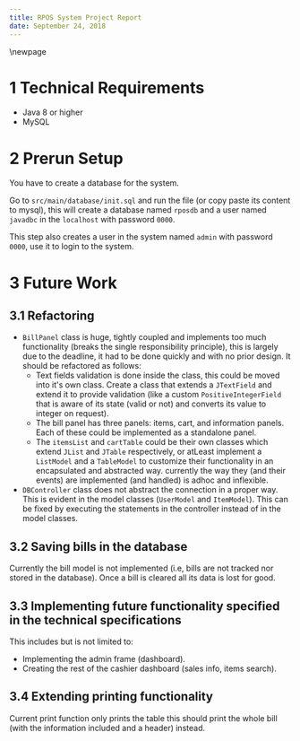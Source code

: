```yaml
---
title: RPOS System Project Report
date: September 24, 2018
---
```

\newpage
# 1 Technical Requirements

- Java 8 or higher
- MySQL

# 2 Prerun Setup

You have to create a database for the system.

Go to `src/main/database/init.sql` and run the file (or copy paste its content to mysql), this will create a database named `rposdb` and a user named `javadbc` in the `localhost` with password `0000`.

This step also creates a user in the system named `admin` with password `0000`, use it to login to the system.

# 3 Future Work

## 3.1 Refactoring

- `BillPanel` class is huge, tightly coupled and implements too much functionality (breaks
the single responsibility principle), this is largely due to the deadline, it had to be done quickly and with no prior design. It should be refactored as follows:
	- Text fields validation is done inside the class, this could be moved into it's own class.
	Create a class that extends a `JTextField` and extend it to provide validation (like a custom
	`PositiveIntegerField` that is aware of its state (valid or not) and converts its value to
	integer on request).
	- The bill panel has three panels: items, cart, and information panels. Each of these could be
	implemented as a standalone panel.
	- The `itemsList` and `cartTable` could be their own classes which extend `JList` and
	`JTable`
	respectively, or atLeast implement a `ListModel` and a `TableModel` to customize their
	functionality in an encapsulated and abstracted way. currently the way they (and their
	events)  are implemented (and handled) is adhoc and inflexible.
- `DBController` class does not abstract the connection in a proper way. This is evident in the
model classes (`UserModel` and `ItemModel`). This can be fixed by executing the statements in
the controller instead of in the model classes.

## 3.2 Saving bills in the database

Currently the bill model is not implemented (i.e, bills are not tracked nor stored in
the database). Once a bill is cleared all its data is lost for good.
	
## 3.3 Implementing future functionality specified in the technical specifications

This includes but is not limited to:

- Implementing the admin frame (dashboard).
- Creating the rest of the cashier dashboard (sales info, items search).

## 3.4 Extending printing functionality

Current print function only prints the table this should print
the whole bill (with the information included and a header)
instead.
